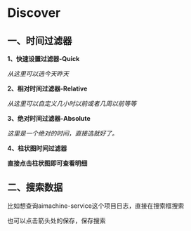 # Discover

## 一、时间过滤器

**1、快速设置过滤器-Quick**



*从这里可以选今天昨天*

**2、相对时间过滤器-Relative** 



*从这里可以自定义几小时以前或者几周以前等等* 



**3、绝对时间过滤器-Absolute** 



*这里是一个绝对的时间，直接选就好了。* 

**4、柱状图时间过滤器** 

**直接点击柱状图即可查看明细** 



## 二、搜索数据

比如想查询aimachine-service这个项目日志，直接在搜索框搜索



也可以点击箭头处的保存，保存搜索



